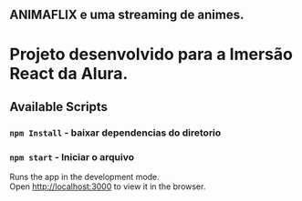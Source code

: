 
## ANIMAFLIX e uma streaming de animes.<br />

# Projeto desenvolvido para a Imersão React da Alura.


## Available Scripts

### `npm Install` - baixar dependencias do diretorio

### `npm start` - Iniciar o arquivo 

Runs the app in the development mode.<br />
Open [http://localhost:3000](http://localhost:3000) to view it in the browser.



